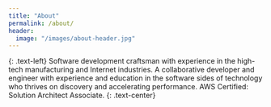 ```yaml
---
title: "About"
permalink: /about/
header:
  image: "/images/about-header.jpg"
---
```

{: .text-left}
Software development craftsman with experience in the high-tech manufacturing and Internet industries. A collaborative developer and engineer with experience and education in the software sides of technology who thrives on discovery and accelerating performance.
AWS Certified: Solution Architect Associate.
{: .text-center}
